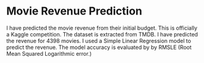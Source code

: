 # Movie Revenue Prediction
I have predicted the movie revenue from their initial budget. This is officially a Kaggle competition. The dataset is extracted from TMDB. I have predicted the revenue for 4398 movies. I used a Simple Linear Regression model to predict the revenue. The model accuracy is evaluated by by RMSLE (Root Mean Squared Logarithmic error.)
